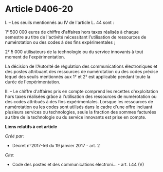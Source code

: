# Article D406-20

I. – Les seuils mentionnés au IV de l'article L. 44 sont :

1° 500 000 euros de chiffre d'affaires hors taxes réalisés à chaque semestre au titre de l'activité nécessitant l'utilisation
de ressources de numérotation ou des codes à des fins expérimentales ;

2° 5 000 utilisateurs de la technologie ou du service innovants à tout moment de l'expérimentation.

La décision de l'Autorité de régulation des communications électroniques et des postes attribuant des ressources de
numérotation ou des codes précise lequel des seuils mentionnés aux 1° et 2° est applicable pendant toute la durée de
l'expérimentation.

II. – Le chiffre d'affaires pris en compte comprend les recettes d'exploitation hors taxes réalisées grâce à l'utilisation
des ressources de numérotation ou des codes attribués à des fins expérimentales. Lorsque les ressources de numérotation ou
les codes sont utilisés dans le cadre d'une offre incluant plusieurs services ou technologies, seule la fraction des sommes
facturées au titre de la technologie ou du service innovants est prise en compte.

**Liens relatifs à cet article**

_Créé par_:

  - Décret n°2017-56 du 19 janvier 2017 - art. 2

_Cite_:

  - Code des postes et des communications électroni... - art. L44 (V)

